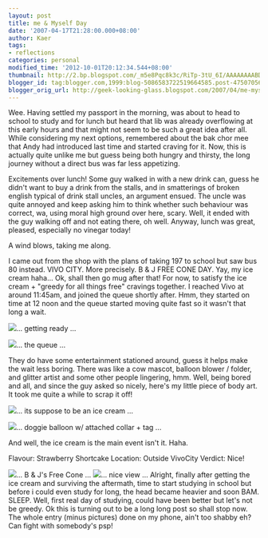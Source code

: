 ```yaml
---
layout: post
title: me & Myself Day
date: '2007-04-17T21:28:00.000+08:00'
author: Kaer
tags:
- reflections
categories: personal
modified_time: '2012-10-01T20:12:34.544+08:00'
thumbnail: http://2.bp.blogspot.com/_m5e8Pqc8k3c/RiTp-3tU_6I/AAAAAAAABD0/DjKss58zUoE/s72-c/DSCF1205.jpg
blogger_id: tag:blogger.com,1999:blog-5086583722519664585.post-475070569031262224
blogger_orig_url: http://geek-looking-glass.blogspot.com/2007/04/me-myself-day.html
---
```


Wee. Having settled my passport in the morning, was about to head to 
school to study and for lunch but heard that lib was already overflowing at 
this early hours and that might not seem to be such a great idea after all. 
While considering my next options, remembered about the bak chor mee that Andy 
had introduced last time and started craving for it. Now, this is actually 
quite unlike me but guess being both hungry and thirsty, the long journey 
without a direct bus was far less appetizing. 

Excitements over lunch! Some guy walked in 
with a new drink can, guess he didn't want to buy a drink from the stalls, and 
in smatterings of broken english typical of drink stall uncles, an argument 
ensued. The uncle was quite annoyed and keep asking him to think whether such 
behaviour was correct, wa, using moral high ground over here, scary. Well, it 
ended with the guy walking off and not eating there, oh well. Anyway, lunch 
was great, pleased, especially no vinegar today! 

A wind blows, taking me along. 

I came out from the shop with the plans of 
taking 197 to school but saw bus 80 instead. VIVO CITY. More precisely. B 
&amp; J FREE CONE DAY. Yay, my ice cream haha... Ok, shall then go mug after 
that! For now, to satisfy the ice cream + "greedy for all things free" 
cravings together. I reached Vivo at around 11:45am, and joined the queue 
shortly after. Hmm, they started on time at 12 noon and the queue started 
moving quite fast so it wasn't that long a wait. 

![](http://2.bp.blogspot.com/_m5e8Pqc8k3c/RiTp-3tU_6I/AAAAAAAABD0/DjKss58zUoE/s1600/DSCF1205.jpg)... 
getting ready ... 

![](http://1.bp.blogspot.com/_m5e8Pqc8k3c/RiTq1ntU_7I/AAAAAAAABD8/dHTO59F6bLI/s1600/DSCF1206.jpg)... 
the queue ... 

They do have some entertainment stationed 
around, guess it helps make the wait less boring. There was like a cow mascot, 
balloon blower / folder, and glitter artist and some other people lingering, 
hmm. Well, being bored and all, and since the guy asked so nicely, here's my 
little piece of body art. It took me quite a while to scrap it off! 

![](http://3.bp.blogspot.com/_m5e8Pqc8k3c/RiTrpHtU_8I/AAAAAAAABEE/DVKk6O3yoxU/s1600/DSCF1219.jpg)... 
its suppose to be an ice cream ... 

![](http://3.bp.blogspot.com/_m5e8Pqc8k3c/RiTtBHtU_9I/AAAAAAAABEM/WOUXjgBI8jQ/s1600/DSCF1221.jpg)... 
doggie balloon w/ attached collar + tag ... 

And well, the ice cream is the main event isn't 
it. Haha. 

Flavour: Strawberry Shortcake 
Location: Outside VivoCity 
Verdict: Nice! 

![](http://1.bp.blogspot.com/_m5e8Pqc8k3c/RiTtnntU_-I/AAAAAAAABEU/0v-i-sbbyk4/s1600/DSCF1210.jpg)... 
B &amp; J's Free Cone ... 
![](http://4.bp.blogspot.com/_m5e8Pqc8k3c/RiTj7XtU_5I/AAAAAAAABDs/MCEOwFrAfjs/s1600/pano.jpg)... 
nice view ... 
Alright, finally after getting the ice 
cream and surviving the aftermath, time to start studying in school but before 
i could even study for long, the head became heavier and soon BAM. SLEEP. 
Well, first real day of studying, could have been better but let's not be 
greedy. Ok this is turning out to be a long long post so shall stop now. The 
whole entry (minus pictures) done on my phone, ain't too shabby eh? Can fight 
with somebody's psp! 